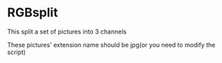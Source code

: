 # RGBsplit
This split a set of pictures into 3 channels 

These pictures' extension name should be jpg(or you need to modify the script)
